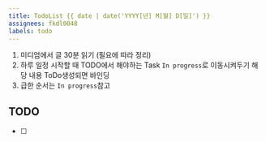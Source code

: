 ```yaml
---
title: TodoList {{ date | date('YYYY[년] M[월] D[일]') }}
assignees: fkdl0048
labels: todo
---
```


1. 미디엄에서 글 30분 읽기 (필요에 따라 정리)
2. 하루 일정 시작할 때 TODO에서 해야하는 Task `In progress`로 이동시켜두기 해당 내용 ToDo생성되면 바인딩
3. 급한 순서는 `In progress`참고

## TODO  

- [ ] 

